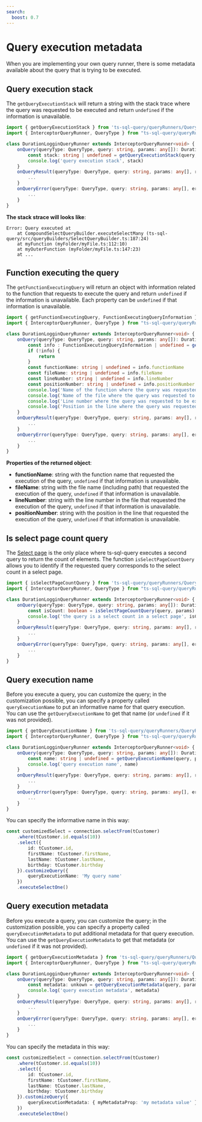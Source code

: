 ```yaml
---
search:
  boost: 0.7
---
```

# Query execution metadata

When you are implementing your own query runner, there is some metadata available about the query that is trying to be executed.

## Query execution stack

The `getQueryExecutionStack` will return a string with the stack trace where the query was requested to be executed and return `undefined` if the information is unavailable.

```ts
import { getQueryExecutionStack } from 'ts-sql-query/queryRunners/QueryRunner';
import { InterceptorQueryRunner, QueryType } from "ts-sql-query/queryRunners/InterceptorQueryRunner";

class DurationLogginQueryRunner extends InterceptorQueryRunner<void> {
    onQuery(queryType: QueryType, query: string, params: any[]): DurationPlayload {
        const stack: string | undefined = getQueryExecutionStack(query, params)
        console.log('query execution stack', stack)
    }
    onQueryResult(queryType: QueryType, query: string, params: any[], result: any, playload: void): void {
        ...    
    }
    onQueryError(queryType: QueryType, query: string, params: any[], error: any, playload: void): void {
        ...
    }
}
```
 
**The stack strace will looks like**:

```
Error: Query executed at
    at CompoundSelectQueryBuilder.executeSelectMany (ts-sql-query/src/queryBuilders/SelectQueryBuilder.ts:187:24)
    at myFunction (myFolder/myFile.ts:112:10)
    at myOuterFunction (myFolder/myFile.ts:147:23)
    at ...
```

## Function executing the query

The `getFunctionExecutingQuery` will return an object with information related to the function that requests to execute the query and return `undefined` if the information is unavailable. Each property can be `undefined` if that information is unavailable.

```ts
import { getFunctionExecutingQuery, FunctionExecutingQueryInformation } from 'ts-sql-query/queryRunners/QueryRunner';
import { InterceptorQueryRunner, QueryType } from "ts-sql-query/queryRunners/InterceptorQueryRunner";

class DurationLogginQueryRunner extends InterceptorQueryRunner<void> {
    onQuery(queryType: QueryType, query: string, params: any[]): DurationPlayload {
        const info : FunctionExecutingQueryInformation | undefined = getFunctionExecutingQuery(query, params)
        if (!info) {
            return
        }
        const functionName: string | undefined = info.functionName
        const fileName: string | undefined = info.fileName
        const lineNumber: string | undefined = info.lineNumber
        const positionNumber: string | undefined = info.positionNumber
        console.log('Name of the function where the query was requested to be executed', functionName)
        console.log('Name of the file where the query was requested to be executed', fileName)
        console.log('Line number where the query was requested to be executed', lineNumber)
        console.log('Position in the line where the query was requested to be executed', positionNumber)
    }
    onQueryResult(queryType: QueryType, query: string, params: any[], result: any, playload: void): void {
        ...    
    }
    onQueryError(queryType: QueryType, query: string, params: any[], error: any, playload: void): void {
        ...
    }
}
```
 
**Properties of the returned object**:

- **functionName**: string with the function name that requested the execution of the query, `undefined` if that information is unavailable.
- **fileName**: string with the file name (including path) that requested the execution of the query, `undefined` if that information is unavailable.
- **lineNumber**: string with the line number in the file that requested the execution of the query, `undefined` if that information is unavailable.
- **positionNumber**: string with the position in the line that requested the execution of the query, `undefined` if that information is unavailable.

## Is select page count query

The [Select page](../queries/select-page.md) is the only place where ts-sql-query executes a second query to return the count of elements. The function `isSelectPageCountQuery` allows you to identify if the requested query corresponds to the select count in a select page.

```ts
import { isSelectPageCountQuery } from 'ts-sql-query/queryRunners/QueryRunner';
import { InterceptorQueryRunner, QueryType } from "ts-sql-query/queryRunners/InterceptorQueryRunner";

class DurationLogginQueryRunner extends InterceptorQueryRunner<void> {
    onQuery(queryType: QueryType, query: string, params: any[]): DurationPlayload {
        const isCount: boolean = isSelectPageCountQuery(query, params)
        console.log('the query is a select count in a select page', isCount)
    }
    onQueryResult(queryType: QueryType, query: string, params: any[], result: any, playload: void): void {
        ...    
    }
    onQueryError(queryType: QueryType, query: string, params: any[], error: any, playload: void): void {
        ...
    }
}
```

## Query execution name

Before you execute a query, you can customize the query; in the customization possible, you can specify a property called `queryExecutionName` to put an informative name for that query execution. You can use the `getQueryExecutionName` to get that name (or `undefined` if it was not provided).

```ts
import { getQueryExecutionName } from 'ts-sql-query/queryRunners/QueryRunner';
import { InterceptorQueryRunner, QueryType } from "ts-sql-query/queryRunners/InterceptorQueryRunner";

class DurationLogginQueryRunner extends InterceptorQueryRunner<void> {
    onQuery(queryType: QueryType, query: string, params: any[]): DurationPlayload {
        const name: string | undefined = getQueryExecutionName(query, params)
        console.log('query execution name', name)
    }
    onQueryResult(queryType: QueryType, query: string, params: any[], result: any, playload: void): void {
        ...    
    }
    onQueryError(queryType: QueryType, query: string, params: any[], error: any, playload: void): void {
        ...
    }
}
```

You can specify the informative name in this way:

```ts
const customizedSelect = connection.selectFrom(tCustomer)
    .where(tCustomer.id.equals(10))
    .select({
        id: tCustomer.id,
        firstName: tCustomer.firstName,
        lastName: tCustomer.lastName,
        birthday: tCustomer.birthday
    }).customizeQuery({
        queryExecutionName: 'My query name'
    })
    .executeSelectOne()
```

## Query execution metadata

Before you execute a query, you can customize the query; in the customization possible, you can specify a property called `queryExecutionMetadata` to put additional metadata for that query execution. You can use the `getQueryExecutionMetadata` to get that metadata (or `undefined` if it was not provided).

```ts
import { getQueryExecutionMetadata } from 'ts-sql-query/queryRunners/QueryRunner';
import { InterceptorQueryRunner, QueryType } from "ts-sql-query/queryRunners/InterceptorQueryRunner";

class DurationLogginQueryRunner extends InterceptorQueryRunner<void> {
    onQuery(queryType: QueryType, query: string, params: any[]): DurationPlayload {
        const metadata: unkown = getQueryExecutionMetadata(query, params)
        console.log('query execution metadata', metadata)
    }
    onQueryResult(queryType: QueryType, query: string, params: any[], result: any, playload: void): void {
        ...    
    }
    onQueryError(queryType: QueryType, query: string, params: any[], error: any, playload: void): void {
        ...
    }
}
```

You can specify the metadata in this way:

```ts
const customizedSelect = connection.selectFrom(tCustomer)
    .where(tCustomer.id.equals(10))
    .select({
        id: tCustomer.id,
        firstName: tCustomer.firstName,
        lastName: tCustomer.lastName,
        birthday: tCustomer.birthday
    }).customizeQuery({
        queryExecutionMetadata: { myMetadataProp: 'my metadata value' }
    })
    .executeSelectOne()
```
